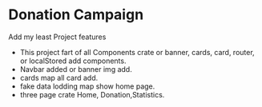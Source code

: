 # Donation Campaign

Add my least Project features

- This project fart of all Components crate or banner, cards, card, router, or localStored add components.
- Navbar added or banner img add.
- cards map all card add.
- fake data lodding map show home page.
- three page crate Home, Donation,Statistics. 
